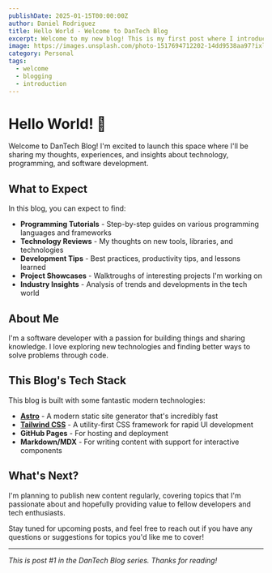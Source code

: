 ```yaml
---
publishDate: 2025-01-15T00:00:00Z
author: Daniel Rodriguez
title: Hello World - Welcome to DanTech Blog
excerpt: Welcome to my new blog! This is my first post where I introduce myself and share what you can expect from DanTech Blog.
image: https://images.unsplash.com/photo-1517694712202-14dd9538aa97?ixlib=rb-4.0.3&ixid=M3wxMjA3fDB8MHxwaG90by1wYWdlfHx8fGVufDB8fHx8fA%3D%3D&auto=format&fit=crop&w=2070&q=80
category: Personal
tags:
  - welcome
  - blogging
  - introduction
---
```


# Hello World! 👋

Welcome to DanTech Blog! I'm excited to launch this space where I'll be sharing my thoughts, experiences, and insights about technology, programming, and software development.

## What to Expect

In this blog, you can expect to find:

- **Programming Tutorials** - Step-by-step guides on various programming languages and frameworks
- **Technology Reviews** - My thoughts on new tools, libraries, and technologies
- **Development Tips** - Best practices, productivity tips, and lessons learned
- **Project Showcases** - Walktroughs of interesting projects I'm working on
- **Industry Insights** - Analysis of trends and developments in the tech world

## About Me

I'm a software developer with a passion for building things and sharing knowledge. I love exploring new technologies and finding better ways to solve problems through code.

## This Blog's Tech Stack

This blog is built with some fantastic modern technologies:

- **[Astro](https://astro.build/)** - A modern static site generator that's incredibly fast
- **[Tailwind CSS](https://tailwindcss.com/)** - A utility-first CSS framework for rapid UI development
- **GitHub Pages** - For hosting and deployment
- **Markdown/MDX** - For writing content with support for interactive components

## What's Next?

I'm planning to publish new content regularly, covering topics that I'm passionate about and hopefully providing value to fellow developers and tech enthusiasts.

Stay tuned for upcoming posts, and feel free to reach out if you have any questions or suggestions for topics you'd like me to cover!

---

_This is post #1 in the DanTech Blog series. Thanks for reading!_
